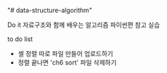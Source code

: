 "# data-structure-algorithm" 


Do it 자료구조와 함께 배우는 알고리즘 파이썬편 참고 실습

to do list

- 셸 정렬 따로 파일 만들어 업로드하기
- 정렬 끝나면 'ch6 sort' 파일 삭제하기
